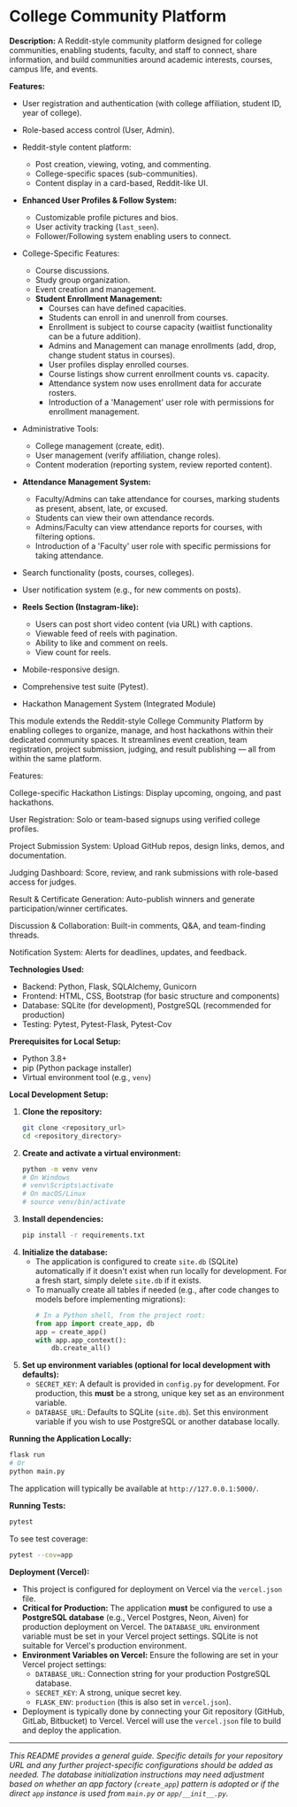 # College Community Platform

**Description:** A Reddit-style community platform designed for college communities, enabling students, faculty, and staff to connect, share information, and build communities around academic interests, courses, campus life, and events.

**Features:**
*   User registration and authentication (with college affiliation, student ID, year of college).
*   Role-based access control (User, Admin).
*   Reddit-style content platform:
    *   Post creation, viewing, voting, and commenting.
    *   College-specific spaces (sub-communities).
    *   Content display in a card-based, Reddit-like UI.
*   **Enhanced User Profiles & Follow System:**
    *   Customizable profile pictures and bios.
    *   User activity tracking (`last_seen`).
    *   Follower/Following system enabling users to connect.
*   College-Specific Features:
    *   Course discussions.
    *   Study group organization.
    *   Event creation and management.
    *   **Student Enrollment Management:**
        *   Courses can have defined capacities.
        *   Students can enroll in and unenroll from courses.
        *   Enrollment is subject to course capacity (waitlist functionality can be a future addition).
        *   Admins and Management can manage enrollments (add, drop, change student status in courses).
        *   User profiles display enrolled courses.
        *   Course listings show current enrollment counts vs. capacity.
        *   Attendance system now uses enrollment data for accurate rosters.
        *   Introduction of a 'Management' user role with permissions for enrollment management.
*   Administrative Tools:
    *   College management (create, edit).
    *   User management (verify affiliation, change roles).
    *   Content moderation (reporting system, review reported content).
*   **Attendance Management System:**
    *   Faculty/Admins can take attendance for courses, marking students as present, absent, late, or excused.
    *   Students can view their own attendance records.
    *   Admins/Faculty can view attendance reports for courses, with filtering options.
    *   Introduction of a 'Faculty' user role with specific permissions for taking attendance.
*   Search functionality (posts, courses, colleges).
*   User notification system (e.g., for new comments on posts).
*   **Reels Section (Instagram-like):**
    *   Users can post short video content (via URL) with captions.
    *   Viewable feed of reels with pagination.
    *   Ability to like and comment on reels.
    *   View count for reels.
*   Mobile-responsive design.
*   Comprehensive test suite (Pytest).

*   Hackathon Management System (Integrated Module)

This module extends the Reddit-style College Community Platform by enabling colleges to organize, manage, and host hackathons within their dedicated community spaces. It streamlines event creation, team registration, project submission, judging, and result publishing — all from within the same platform.

Features:

College-specific Hackathon Listings: Display upcoming, ongoing, and past hackathons.

User Registration: Solo or team-based signups using verified college profiles.

Project Submission System: Upload GitHub repos, design links, demos, and documentation.

Judging Dashboard: Score, review, and rank submissions with role-based access for judges.

Result & Certificate Generation: Auto-publish winners and generate participation/winner certificates.

Discussion & Collaboration: Built-in comments, Q&A, and team-finding threads.

Notification System: Alerts for deadlines, updates, and feedback.

**Technologies Used:**
*   Backend: Python, Flask, SQLAlchemy, Gunicorn
*   Frontend: HTML, CSS, Bootstrap (for basic structure and components)
*   Database: SQLite (for development), PostgreSQL (recommended for production)
*   Testing: Pytest, Pytest-Flask, Pytest-Cov

**Prerequisites for Local Setup:**
*   Python 3.8+
*   pip (Python package installer)
*   Virtual environment tool (e.g., `venv`)

**Local Development Setup:**
1.  **Clone the repository:**
    ```bash
    git clone <repository_url>
    cd <repository_directory>
    ```
2.  **Create and activate a virtual environment:**
    ```bash
    python -m venv venv
    # On Windows
    # venv\Scripts\activate
    # On macOS/Linux
    # source venv/bin/activate
    ```
3.  **Install dependencies:**
    ```bash
    pip install -r requirements.txt
    ```
4.  **Initialize the database:**
    *   The application is configured to create `site.db` (SQLite) automatically if it doesn't exist when run locally for development. For a fresh start, simply delete `site.db` if it exists.
    *   To manually create all tables if needed (e.g., after code changes to models before implementing migrations):
        ```python
        # In a Python shell, from the project root:
        from app import create_app, db
        app = create_app()
        with app.app_context():
            db.create_all()
        ```
5.  **Set up environment variables (optional for local development with defaults):**
    *   `SECRET_KEY`: A default is provided in `config.py` for development. For production, this **must** be a strong, unique key set as an environment variable.
    *   `DATABASE_URL`: Defaults to SQLite (`site.db`). Set this environment variable if you wish to use PostgreSQL or another database locally.

**Running the Application Locally:**
```bash
flask run
# Or
python main.py
```
The application will typically be available at `http://127.0.0.1:5000/`.

**Running Tests:**
```bash
pytest
```
To see test coverage:
```bash
pytest --cov=app
```

**Deployment (Vercel):**
*   This project is configured for deployment on Vercel via the `vercel.json` file.
*   **Critical for Production:** The application **must** be configured to use a **PostgreSQL database** (e.g., Vercel Postgres, Neon, Aiven) for production deployment on Vercel. The `DATABASE_URL` environment variable must be set in your Vercel project settings. SQLite is not suitable for Vercel's production environment.
*   **Environment Variables on Vercel:** Ensure the following are set in your Vercel project settings:
    *   `DATABASE_URL`: Connection string for your production PostgreSQL database.
    *   `SECRET_KEY`: A strong, unique secret key.
    *   `FLASK_ENV`: `production` (this is also set in `vercel.json`).
*   Deployment is typically done by connecting your Git repository (GitHub, GitLab, Bitbucket) to Vercel. Vercel will use the `vercel.json` file to build and deploy the application.

---

*This README provides a general guide. Specific details for your repository URL and any further project-specific configurations should be added as needed. The database initialization instructions may need adjustment based on whether an app factory (`create_app`) pattern is adopted or if the direct `app` instance is used from `main.py` or `app/__init__.py`.*
